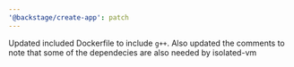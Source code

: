 ```yaml
---
'@backstage/create-app': patch
---
```


Updated included Dockerfile to include `g++`. Also updated the comments to note that some of the dependecies are also needed by isolated-vm
